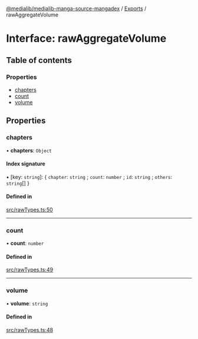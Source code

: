 [@medialib/medialib-manga-source-mangadex](../README.md) / [Exports](../modules.md) / rawAggregateVolume

# Interface: rawAggregateVolume

## Table of contents

### Properties

- [chapters](rawAggregateVolume.md#chapters)
- [count](rawAggregateVolume.md#count)
- [volume](rawAggregateVolume.md#volume)

## Properties

### chapters

• **chapters**: `Object`

#### Index signature

▪ [key: `string`]: { `chapter`: `string` ; `count`: `number` ; `id`: `string` ; `others`: `string`[]  }

#### Defined in

[src/rawTypes.ts:50](https://github.com/medialib-project/medialib-manga-source-mangadex/blob/873d461/src/rawTypes.ts#L50)

___

### count

• **count**: `number`

#### Defined in

[src/rawTypes.ts:49](https://github.com/medialib-project/medialib-manga-source-mangadex/blob/873d461/src/rawTypes.ts#L49)

___

### volume

• **volume**: `string`

#### Defined in

[src/rawTypes.ts:48](https://github.com/medialib-project/medialib-manga-source-mangadex/blob/873d461/src/rawTypes.ts#L48)
